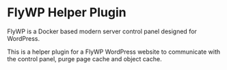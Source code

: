 # FlyWP Helper Plugin

FlyWP is a Docker based modern server control panel designed for WordPress.

This is a helper plugin for a FlyWP WordPress website to communicate with the control panel, purge page cache and object cache.
